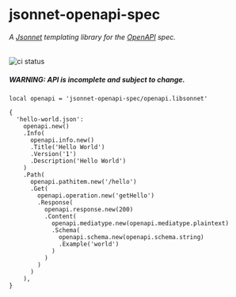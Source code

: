 # jsonnet-openapi-spec

###### A [Jsonnet](https://jsonnet.org/) templating library for the [OpenAPI](https://www.openapis.org/) spec.

![ci status](https://github.com/chlorm/jsonnet-openapi-spec/workflows/ci/badge.svg)

##### WARNING: API is incomplete and subject to change.

```jsonnet
local openapi = 'jsonnet-openapi-spec/openapi.libsonnet'

{
  'hello-world.json':
    openapi.new()
    .Info(
      openapi.info.new()
      .Title('Hello World')
      .Version('1')
      .Description('Hello World')
    )
    .Path(
      openapi.pathitem.new('/hello')
      .Get(
        openapi.operation.new('getHello')
        .Response(
          openapi.response.new(200)
          .Content(
            openapi.mediatype.new(openapi.mediatype.plaintext)
            .Schema(
              openapi.schema.new(openapi.schema.string)
              .Example('world')
            )
          )
        )
      )
    ),
}
```
